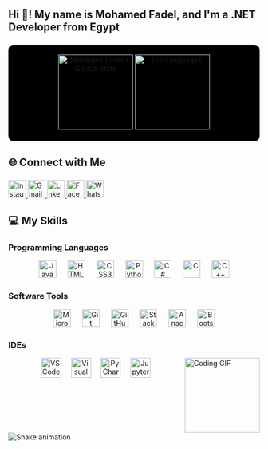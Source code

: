 <h2 align="left">Hi 👋! My name is Mohamed Fadel, and I'm a .NET Developer from Egypt</h2>

###

<div align="center" style="background-color: #000000; padding: 20px; border-radius: 10px;">
  <img src="https://github-readme-stats.vercel.app/api?username=Mohamed-Fadel-10&hide_title=false&hide_rank=false&show_icons=true&include_all_commits=true&count_private=true&disable_animations=false&theme=dracula&locale=en&hide_border=false" height="150" alt="Mohamed Fadel's GitHub Stats" />
  <img src="https://github-readme-stats.vercel.app/api/top-langs?username=Mohamed-Fadel-10&locale=en&hide_title=false&layout=compact&card_width=320&langs_count=5&theme=dracula&hide_border=false" height="150" alt="Top Languages" />
</div>

###

<h2 align="left">🌐 Connect with Me</h2>

###

<div align="left">
  <a href="https://www.instagram.com/mohmed_fadeel?igsh=MWhkZDU2Y2x0eDF6" target="_blank">
    <img src="https://img.shields.io/static/v1?message=Instagram&logo=instagram&label=&color=E4405F&logoColor=white&labelColor=&style=for-the-badge" height="35" alt="Instagram"  />
  </a>
  <a href="mailto:fadelmohamed445@gmail.com" target="_blank">
    <img src="https://img.shields.io/static/v1?message=Gmail&logo=gmail&label=&color=D14836&logoColor=white&labelColor=&style=for-the-badge" height="35" alt="Gmail"  />
  </a>
  <a href="https://www.linkedin.com/in/mohamed-fadel-%F0%9F%87%B5%F0%9F%87%B8-533090237/" target="_blank">
    <img src="https://img.shields.io/static/v1?message=LinkedIn&logo=linkedin&label=&color=0077B5&logoColor=white&labelColor=&style=for-the-badge" height="35" alt="LinkedIn"  />
  </a>
  <a href="https://www.facebook.com/profile.php?id=100021949241623&mibextid=ZbWKwL" target="_blank">
    <img src="https://img.shields.io/static/v1?message=Facebook&logo=facebook&label=&color=1877F2&logoColor=white&labelColor=&style=for-the-badge" height="35" alt="Facebook"  />
  </a>
  <a href="https://wa.me/201007452672" target="_blank">
    <img src="https://img.shields.io/static/v1?message=WhatsApp&logo=whatsapp&label=&color=25D366&logoColor=white&labelColor=&style=for-the-badge" height="35" alt="WhatsApp"  />
  </a>
</div>

###

<h2 align="left">💻 My Skills</h2>

###

<h3 align="left">Programming Languages</h3>

<div align="center">
  <img src="https://cdn.jsdelivr.net/gh/devicons/devicon/icons/javascript/javascript-original.svg" height="35" alt="JavaScript"  />
  <img width="15" />
  <img src="https://cdn.jsdelivr.net/gh/devicons/devicon/icons/html5/html5-original.svg" height="35" alt="HTML5"  />
  <img width="15" />
  <img src="https://cdn.jsdelivr.net/gh/devicons/devicon/icons/css3/css3-original.svg" height="35" alt="CSS3"  />
  <img width="15" />
  <img src="https://cdn.jsdelivr.net/gh/devicons/devicon/icons/python/python-original.svg" height="35" alt="Python"  />
  <img width="15" />
  <img src="https://cdn.jsdelivr.net/gh/devicons/devicon/icons/csharp/csharp-original.svg" height="35" alt="C#"  />
  <img width="15" />
  <img src="https://cdn.jsdelivr.net/gh/devicons/devicon/icons/c/c-original.svg" height="35" alt="C"  />
  <img width="15" />
  <img src="https://cdn.jsdelivr.net/gh/devicons/devicon/icons/cplusplus/cplusplus-original.svg" height="35" alt="C++"  />
</div>

###

<h3 align="left">Software Tools</h3>

<div align="center">
  <img src="https://cdn.jsdelivr.net/gh/devicons/devicon/icons/microsoftsqlserver/microsoftsqlserver-plain.svg" height="35" alt="Microsoft SQL Server"  />
  <img width="15" />
  <img src="https://cdn.jsdelivr.net/gh/devicons/devicon/icons/git/git-original.svg" height="35" alt="Git"  />
  <img width="15" />
  <img src="https://cdn.jsdelivr.net/gh/devicons/devicon/icons/github/github-original.svg" height="35" alt="GitHub"  />
  <img width="15" />
  <img src="https://cdn.simpleicons.org/stackoverflow/F58025" height="35" alt="Stack Overflow"  />
  <img width="15" />
  <img src="https://cdn.simpleicons.org/anaconda/44A833" height="35" alt="Anaconda"  />
  <img width="15" />
  <img src="https://cdn.jsdelivr.net/gh/devicons/devicon/icons/bootstrap/bootstrap-original.svg" height="35" alt="Bootstrap"  />
</div>

###

<h3 align="left">IDEs</h3>

<img align="right" height="150" src="https://media.giphy.com/media/9KCPkAcRqU9j2/giphy.gif?cid=790b76112os513alddf7jfpxllwtcdnfkdu1y9gksseyuswh&ep=v1_gifs_search&rid=giphy.gif&ct=g" alt="Coding GIF" />

<div align="center">
  <img src="https://cdn.jsdelivr.net/gh/devicons/devicon/icons/vscode/vscode-original.svg" height="40" alt="VS Code"  />
  <img width="12" />
  <img src="https://cdn.jsdelivr.net/gh/devicons/devicon/icons/visualstudio/visualstudio-plain.svg" height="40" alt="Visual Studio"  />
  <img width="12" />
  <img src="https://cdn.jsdelivr.net/gh/devicons/devicon/icons/pycharm/pycharm-original.svg" height="40" alt="PyCharm"  />
  <img width="12" />
  <img src="https://cdn.jsdelivr.net/gh/devicons/devicon/icons/jupyter/jupyter-original.svg" height="40" alt="Jupyter"  />
</div>

###

<br clear="both">

<img src="https://raw.githubusercontent.com/Mohamed-Fadel-10/Mohamed-Fadel-10/output/snake.svg" alt="Snake animation" />
